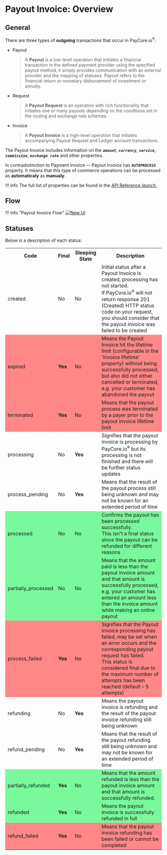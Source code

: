 # Payout Invoice: Overview

## General

There are three types of **outgoing** transactions that occur in PayCore.io<sup>®</sup>:

- Payout 

    > A **Payout** is a low-level operation that initiates a financial transaction in the defined payment provider using the specified payout method, it simply provides communication with an external provider and the mapping of statuses. Payout refers to the financial return or monetary disbursement of investment or annuity.

- Request

    > A **Payout Request** is an operation with rich functionality that initiates one or many payouts depending on the conditions set in the routing and exchange rate schemes.

- Invoice

    > A **Payout Invoice** is a high-level operation that initiates accompanying Payout Request and Ledger account transactions.


The Payout Invoice includes information on the **_```amount```_**, **_```currency```_**, **_```service```_**, **_```commission```_**, **_```exchange rate```_** and other properties. 

In contradistinction to Payment Invoice — Payout Invoice has **```AUTOPROCESS```** property.
It means that this type of commerce operations can be processed as **automaticaly** as **manualy**.

!!! info
    The full list of properties can be found in the <a href="http://apidoc.paycore.io/" target="_blank" rel="noopener"> API Reference <i class="md-icon">launch</i> </a>.

## Flow

!!! info "Payout Invoice Flow"
    [![New UI](images/payout_invoice_flow.png)](images/payout_invoice_flow.png)

## Statuses

Below is a description of each status:
<table>
<tr ><th><b>Code</b></th><th><b>Final</b></th><th><b>Sleeping State</b></th><th><b>Description</b></th></tr>

<tr><td>created</td><td>No</td><td>No</td><td>Initial status after a Payout Invoice is created, processing has not started. <br> If PayCore.io<sup>®</sup> will not return response 201 (Created) HTTP status code on your request, you should consider that the payout invoice was failed to be created</td></tr>
<tr style="background-color:#ff8787"><td>expired</td><td><b>Yes</b></td><td>No</td><td>Means the Payout Invoice hit the lifetime limit (configurable in the 'Invoice lifetime' property) without being successfully processed, but also did not either cancelled or terminated, e.g. your customer has abandoned the payout</td></tr>
<tr style="background-color:#ff8787"><td>terminated</td><td><b>Yes</b></td><td>No</td><td>Means that the payout process was terminated by a payer prior to the payout invoice lifetime limit</td></tr>
<tr><td>processing</td><td>No</td><td><b>Yes</b></td><td>Signifies that the payout invoice is processing by PayCore.io<sup>®</sup> but its processing is not finished and there will be further status updates</td></tr>
<tr><td>process_pending</td><td>No</td><td><b>Yes</b></td><td>Means that the result of the payout process still being unknown and may not be known for an extended period of time</td></tr>
<tr style="background-color:#79f99b"><td>processed</td><td>No</td><td>No</td><td>Confirms the payout has been processed successfully. <br> This isn't a final status since the payout can be refunded for different reasons</td></tr>
<tr style="background-color:#79f99b"><td>partially_processed</td><td>No</td><td>No</td><td>Means that the amount paid is less than the payout invoice amount and that amount is successfully processed, e.g. your customer has entered an amount less than the invoice amount while making an online payout</td></tr>
<tr style="background-color:#ff8787"><td>process_failed</td><td><b>Yes</b></td><td>No</td><td>Signifies that the Payout Invoice processing has failed, may be set when an error occurs and the corresponding payout request has failed. <br> This status is considered final due to the maximum number of attempts has been reached (default – 5 attempts)</td></tr>
<tr><td>refunding</td><td>No</td><td><b>Yes</b></td><td> Means the payout invoice is refunding and the result of the payout invoice refunding still being unknown</td></tr>
<tr><td>refund_pending</td><td>No</td><td><b>Yes</b></td><td> Means that the result of the payout refunding still being unknown and may not be known for an extended period of time</td></tr>
<tr style="background-color:#79f99b"><td>partially_refunded</td><td><b>Yes</b></td><td>No</td><td>Means that the amount refunded is less than the payout invoice amount and that amount is successfully refunded.</td></tr>
<tr style="background-color:#79f99b"><td>refunded</td><td><b>Yes</b></td><td>No</td><td>Means the payout invoice is successfully refunded in full</td></tr>
<tr style="background-color:#ff8787"><td>refund_failed</td><td><b>Yes</b></td><td>No</td><td>Means that the payout invoice refunding has been failed or cannot be completed</td></tr>


</table>

